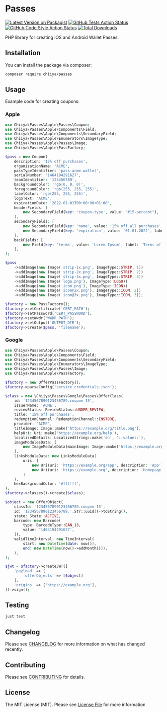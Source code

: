 # Passes

[![Latest Version on Packagist](https://img.shields.io/packagist/v/chiiya/passes.svg?style=flat-square)](https://packagist.org/packages/chiiya/passes)
[![GitHub Tests Action Status](https://img.shields.io/github/workflow/status/chiiya/passes/run-tests?label=tests)](https://github.com/chiiya/passes/actions?query=workflow%3Arun-tests+branch%3Amain)
[![GitHub Code Style Action Status](https://img.shields.io/github/workflow/status/chiiya/passes/Check%20&%20fix%20styling?label=code%20style)](https://github.com/chiiya/passes/actions?query=workflow%3A"Check+%26+fix+styling"+branch%3Amain)
[![Total Downloads](https://img.shields.io/packagist/dt/chiiya/passes.svg?style=flat-square)](https://packagist.org/packages/chiiya/passes)

PHP library for creating iOS and Android Wallet Passes.

## Installation

You can install the package via composer:

```bash
composer require chiiya/passes
```

## Usage

Example code for creating coupons:

### Apple
```php
use Chiiya\Passes\Apple\Passes\Coupon;
use Chiiya\Passes\Apple\Components\Field;
use Chiiya\Passes\Apple\Components\SecondaryField;
use Chiiya\Passes\Apple\Enumerators\ImageType;
use Chiiya\Passes\Apple\Passes\Image;
use Chiiya\Passes\Apple\PassFactory;

$pass = new Coupon(
    description: '15% off purchases',
    organizationName: 'ACME',
    passTypeIdentifier: 'pass.acme.wallet',
    serialNumber: '1464194291627',
    teamIdentifier: '123456789',
    backgroundColor: 'rgb(0, 0, 0)',
    foregroundColor: 'rgb(255, 255, 255)',
    labelColor: 'rgb(255, 255, 255)',
    logoText: 'ACME',
    expirationDate: '2022-01-01T00:00:00+01:00',
    headerFields: [
        new SecondaryField(key: 'coupon-type', value: "#15-percent"),
    ],
    secondaryFields: [
        new SecondaryField(key: 'name', value: '15% off all purchases', label: 'Your Coupon'),
        new SecondaryField(key: 'expiration', value: '01.01.2022', label: 'Valid Until'),
    ],
    backFields: [
        new Field(key: 'terms', value: 'Lorem Ipsum', label: 'Terms of Use'),
    ],
);

$pass
    ->addImage(new Image('strip-1x.png', ImageType::STRIP, 1))
    ->addImage(new Image('strip-2x.png', ImageType::STRIP, 2))
    ->addImage(new Image('strip-3x.png', ImageType::STRIP, 3))
    ->addImage(new Image('logo.png'), ImageType::LOGO))
    ->addImage(new Image('icon.png'), ImageType::ICON))
    ->addImage(new Image('icon@2x.png'), ImageType::ICON, 2))
    ->addImage(new Image('icon@3x.png'), ImageType::ICON, 3));

$factory = new PassFactory();
$factory->setCertificate('CERT_PATH');
$factory->setPassword('CERT_PASSWORD');
$factory->setWwdr('WWDR_PATH');
$factory->setOutput('OUTPUT_DIR');
$factory->create($pass, 'filename');
```

### Google
```php
use Chiiya\Passes\Apple\Passes\Coupon;
use Chiiya\Passes\Apple\Components\Field;
use Chiiya\Passes\Apple\Components\SecondaryField;
use Chiiya\Passes\Apple\Enumerators\ImageType;
use Chiiya\Passes\Apple\Passes\Image;
use Chiiya\Passes\Apple\PassFactory;

$factory = new OfferPassFactory();
$factory->parseConfig('service_credentials.json');

$class = new \Chiiya\Passes\Google\Passes\OfferClass(
    id: '1234567890123456789.coupon-15',
    issuerName: 'ACME',
    reviewStatus: ReviewStatus::UNDER_REVIEW,
    title: '15% off purchases',
    redemptionChannel: RedemptionChannel::INSTORE,
    provider: 'ACME',
    titleImage: Image::make('https://example.org/title.png'),
    helpUri: Uri::make('https://example.org/help'),
    localizedDetails: LocalizedString::make('en', '::value::'),
    imageModulesData: [
        new ImageModuleData(mainImage: Image::make('https://example.org/wallet.png')),
    ],
    linksModuleData: new LinksModuleData(
        uris: [
            new Uri(uri: 'https://example.org/app', description: 'App'),
            new Uri(uri: 'https://example.org', description: 'Homepage'),
        ]
    ),
    hexBackgroundColor: '#ffffff',
);
$factory->classes()->create($class);

$object = new OfferObject(
    classId: '1234567890123456789.coupon-15',
    id: '1234567890123456789.'.Str::uuid()->toString(),
    state: State::ACTIVE,
    barcode: new Barcode(
        type: BarcodeType::EAN_13,
        value: '1464194291627',
    ]),
    validTimeInterval: new TimeInterval(
        start: new DateTime(date: now()),
        end: new DateTime(now()->addMonth())),
    ),
);

$jwt = $factory->createJWT([
    'payload' => [
        'offerObjects' => [$object]
    ],
    'origins' => ['https://example.org'],
])->sign();
```

## Testing

```bash
just test
```

## Changelog

Please see [CHANGELOG](CHANGELOG.md) for more information on what has changed recently.

## Contributing

Please see [CONTRIBUTING](.github/CONTRIBUTING.md) for details.

## License

The MIT License (MIT). Please see [License File](LICENSE.md) for more information.
